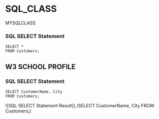 # SQL_CLASS
MYSQLCLASS
### SQL SELECT Statement
```
SELECT *
FROM Customers;
```
## W3 SCHOOL PROFILE

### SQL SELECT Statement
```
SELECT CustomerName, City 
FROM Customers;
```

![SQL SELECT Statement Result](./SELECT CustomerName, City 
FROM Customers;)
